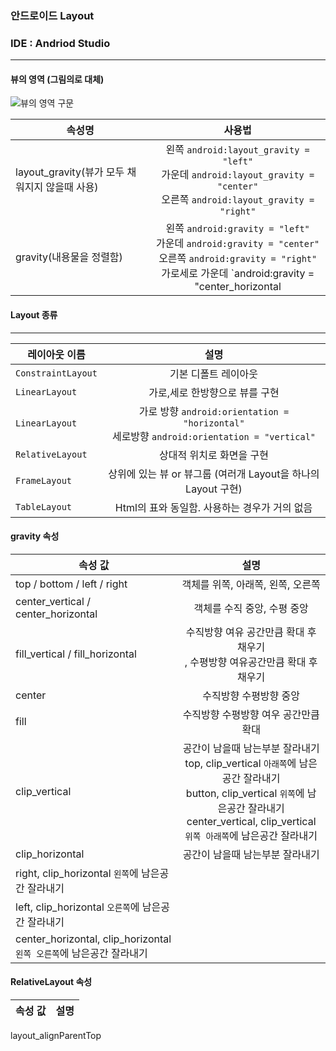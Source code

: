 ### 안드로이드 Layout

### IDE : Andriod Studio 

------------

#### 뷰의 영역 (그림의로 대체)
![뷰의 영역 구문](http://mooc.phinf.nhnnext.org/20180124_264/1516784342945mAiMu_JPEG/2.jpg?type=w760)<br>

속성명 | 사용법
---| :---: |
layout_gravity(뷰가 모두 채워지지 않을때 사용) | 왼쪽 `android:layout_gravity = "left"`<br>가운데 `android:layout_gravity = "center"`<br>오른쪽 `android:layout_gravity = "right"`
gravity(내용물을 정렬함) | 왼쪽 `android:gravity = "left"`<br>가운데 `android:gravity = "center"`<br>오른쪽 `android:gravity = "right"`<br>가로세로 가운데 `android:gravity = "center_horizontal | center_vertical"`

#### Layout 종류
------------
레이아웃 이름 | 설명
---| :---: |
`ConstraintLayout` | 기본 디폴트 레이아웃
`LinearLayout` | 가로,세로 한방향으로 뷰를 구현 
`LinearLayout` | 가로 방향 `android:orientation = "horizontal"`<br> 세로방향 `android:orientation = "vertical"`
`RelativeLayout` | 상대적 위치로 화면을 구현
`FrameLayout` | 상위에 있는 뷰 or 뷰그룹 (여러개 Layout을 하나의 Layout 구현)
`TableLayout` | Html의 표와 동일함. 사용하는 경우가 거의 없음

#### gravity 속성
속성 값 | 설명
---| :---: |
top / bottom / left / right | 객체를 위쪽, 아래쪽, 왼쪽, 오른쪽
center_vertical / center_horizontal | 객체를 수직 중앙, 수평 중앙
fill_vertical / fill_horizontal | 수직방향 여유 공간만큼 확대 후 채우기<br>, 수평방향 여유공간만큼 확대 후 채우기
center | 수직방향 수평방향 중앙
fill | 수직방향 수평방향 여우 공간만큼 확대
clip_vertical | 공간이 남을때 남는부분 잘라내기 <br> top, clip_vertical `아래쪽`에 남은공간 잘라내기<br>button, clip_vertical `위쪽`에 남은공간 잘라내기<br>center_vertical, clip_vertical `위쪽 아래쪽`에 남은공간 잘라내기
clip_horizontal | 공간이 남을때 남는부분 잘라내기
  | right, clip_horizontal `왼쪽`에 남은공간 잘라내기
  | left, clip_horizontal `오른쪽`에 남은공간 잘라내기
  | center_horizontal, clip_horizontal `왼쪽 오른쪽`에 남은공간 잘라내기


#### RelativeLayout 속성
속성 값 | 설명
---| :---: |
layout_alignParentTop
